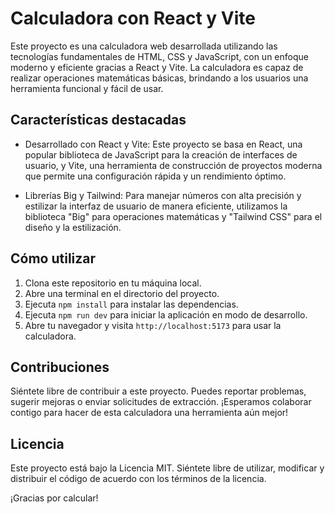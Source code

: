 # Calculadora con React y Vite

Este proyecto es una calculadora web desarrollada utilizando las tecnologías fundamentales de HTML, CSS y JavaScript, con un enfoque moderno y eficiente gracias a React y Vite. La calculadora es capaz de realizar operaciones matemáticas básicas, brindando a los usuarios una herramienta funcional y fácil de usar.

## Características destacadas

- Desarrollado con React y Vite: Este proyecto se basa en React, una popular biblioteca de JavaScript para la creación de interfaces de usuario, y Vite, una herramienta de construcción de proyectos moderna que permite una configuración rápida y un rendimiento óptimo.

- Librerías Big y Tailwind: Para manejar números con alta precisión y estilizar la interfaz de usuario de manera eficiente, utilizamos la biblioteca "Big" para operaciones matemáticas y "Tailwind CSS" para el diseño y la estilización.

## Cómo utilizar

1. Clona este repositorio en tu máquina local.
2. Abre una terminal en el directorio del proyecto.
3. Ejecuta `npm install` para instalar las dependencias.
4. Ejecuta `npm run dev` para iniciar la aplicación en modo de desarrollo.
5. Abre tu navegador y visita `http://localhost:5173` para usar la calculadora.

## Contribuciones

Siéntete libre de contribuir a este proyecto. Puedes reportar problemas, sugerir mejoras o enviar solicitudes de extracción. ¡Esperamos colaborar contigo para hacer de esta calculadora una herramienta aún mejor!

## Licencia

Este proyecto está bajo la Licencia MIT. Siéntete libre de utilizar, modificar y distribuir el código de acuerdo con los términos de la licencia.

¡Gracias por calcular!